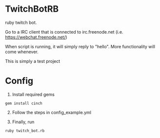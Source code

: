# TwitchBotRB
ruby twitch bot. 

Go to a IRC client that is connected to irc.freenode.net (i.e. https://webchat.freenode.net/) 

When script is running, it will simply reply to "hello". More functionality will come whenever.

This is simply a test project
# Config


1) Install required gems
```
gem install cinch
```
2) Follow the steps in config_example.yml

3) Finally, run
```
ruby twitch_bot.rb
```